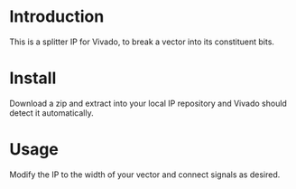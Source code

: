 # Introduction
This is a splitter IP for Vivado, to break a vector into its constituent bits.

# Install
Download a zip and extract into your local IP repository and Vivado should detect it automatically.

# Usage
Modify the IP to the width of your vector and connect signals as desired.
